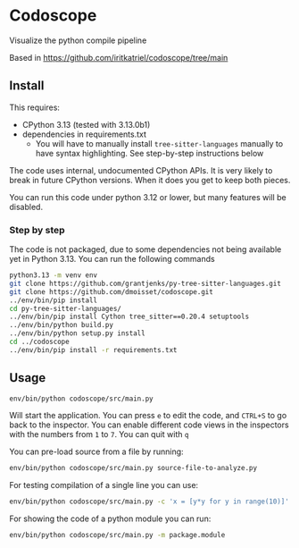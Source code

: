 # Codoscope

Visualize the python compile pipeline

Based in https://github.com/iritkatriel/codoscope/tree/main

## Install

This requires:

* CPython 3.13 (tested with 3.13.0b1)
* dependencies in requirements.txt
  * You will have to manually install `tree-sitter-languages` manually to have syntax
    highlighting. See step-by-step instructions below

The code uses internal, undocumented CPython APIs. It is very likely to break in future
CPython versions. When it does you get to keep both pieces.

You can run this code under python 3.12 or lower, but many features will be disabled.

### Step by step

The code is not packaged, due to some dependencies not being available yet in
Python 3.13. You can run the following commands


```sh
python3.13 -m venv env
git clone https://github.com/grantjenks/py-tree-sitter-languages.git
git clone https://github.com/dmoisset/codoscope.git
../env/bin/pip install
cd py-tree-sitter-languages/
../env/bin/pip install Cython tree_sitter==0.20.4 setuptools
../env/bin/python build.py
../env/bin/python setup.py install
cd ../codoscope
../env/bin/pip install -r requirements.txt
```

## Usage

```sh
env/bin/python codoscope/src/main.py
```

Will start the application. You can press `e` to edit the code, and `CTRL+S` to go back
to the inspector. You can enable different code views in the inspectors with the numbers
from `1` to `7`. You can quit with `q`

You can pre-load source from a file by running:

```sh
env/bin/python codoscope/src/main.py source-file-to-analyze.py
```

For testing compilation of a single line you can use:

```sh
env/bin/python codoscope/src/main.py -c 'x = [y*y for y in range(10)]'
```

For showing the code of a python module you can run:

```sh
env/bin/python codoscope/src/main.py -m package.module
```
